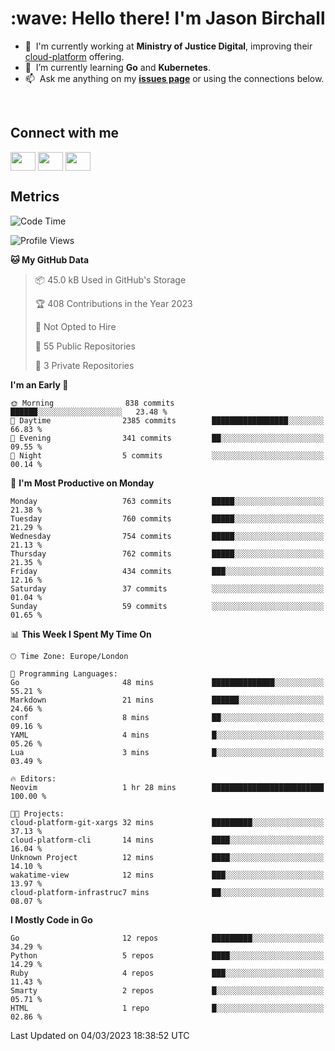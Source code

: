 <h1 align="left" id="jason-title">:wave: Hello there! I'm Jason Birchall</h1>

- :office: &nbsp;I'm currently working at **Ministry of Justice Digital**, improving their [cloud-platform](https://github.com/ministryofjustice/cloud-platform) offering.
- :seedling: &nbsp;I’m currently learning **Go** and **Kubernetes**.
- :mailbox: &nbsp;Ask me anything on my **[issues page]** or using the connections below.


<br>

<h2>Connect with me</h2>
<p>
<a href="https://twitter.com/jsonBirchall" target="blank"><img align="center" src="https://cdn.jsdelivr.net/npm/simple-icons@3.0.1/icons/twitter.svg" alt="" height="30" width="40" /></a>
<a href="https://keybase.io/json0" target="blank"><img align="center" src="https://cdn.jsdelivr.net/npm/simple-icons@3.0.1/icons/keybase.svg" alt="" height="30" width="40" /></a>
<a href="https://www.reddit.com/user/kakorate" target="blank"><img align="center" src="https://cdn.jsdelivr.net/npm/simple-icons@3.0.1/icons/reddit.svg" alt="" height="30" width="40" /></a>
</p>

<h2>Metrics</h2>

<!--START_SECTION:waka-->
![Code Time](http://img.shields.io/badge/Code%20Time-946%20hrs%2033%20mins-blue)

![Profile Views](http://img.shields.io/badge/Profile%20Views-0-blue)

**🐱 My GitHub Data** 

> 📦 45.0 kB Used in GitHub's Storage 
 > 
> 🏆 408 Contributions in the Year 2023
 > 
> 🚫 Not Opted to Hire
 > 
> 📜 55 Public Repositories 
 > 
> 🔑 3 Private Repositories 
 > 
**I'm an Early 🐤** 

```text
🌞 Morning                838 commits         ██████░░░░░░░░░░░░░░░░░░░   23.48 % 
🌆 Daytime                2385 commits        █████████████████░░░░░░░░   66.83 % 
🌃 Evening                341 commits         ██░░░░░░░░░░░░░░░░░░░░░░░   09.55 % 
🌙 Night                  5 commits           ░░░░░░░░░░░░░░░░░░░░░░░░░   00.14 % 
```
📅 **I'm Most Productive on Monday** 

```text
Monday                   763 commits         █████░░░░░░░░░░░░░░░░░░░░   21.38 % 
Tuesday                  760 commits         █████░░░░░░░░░░░░░░░░░░░░   21.29 % 
Wednesday                754 commits         █████░░░░░░░░░░░░░░░░░░░░   21.13 % 
Thursday                 762 commits         █████░░░░░░░░░░░░░░░░░░░░   21.35 % 
Friday                   434 commits         ███░░░░░░░░░░░░░░░░░░░░░░   12.16 % 
Saturday                 37 commits          ░░░░░░░░░░░░░░░░░░░░░░░░░   01.04 % 
Sunday                   59 commits          ░░░░░░░░░░░░░░░░░░░░░░░░░   01.65 % 
```


📊 **This Week I Spent My Time On** 

```text
🕑︎ Time Zone: Europe/London

💬 Programming Languages: 
Go                       48 mins             ██████████████░░░░░░░░░░░   55.21 % 
Markdown                 21 mins             ██████░░░░░░░░░░░░░░░░░░░   24.66 % 
conf                     8 mins              ██░░░░░░░░░░░░░░░░░░░░░░░   09.16 % 
YAML                     4 mins              █░░░░░░░░░░░░░░░░░░░░░░░░   05.26 % 
Lua                      3 mins              █░░░░░░░░░░░░░░░░░░░░░░░░   03.49 % 

🔥 Editors: 
Neovim                   1 hr 28 mins        █████████████████████████   100.00 % 

🐱‍💻 Projects: 
cloud-platform-git-xargs 32 mins             █████████░░░░░░░░░░░░░░░░   37.13 % 
cloud-platform-cli       14 mins             ████░░░░░░░░░░░░░░░░░░░░░   16.04 % 
Unknown Project          12 mins             ████░░░░░░░░░░░░░░░░░░░░░   14.10 % 
wakatime-view            12 mins             ███░░░░░░░░░░░░░░░░░░░░░░   13.97 % 
cloud-platform-infrastruc7 mins              ██░░░░░░░░░░░░░░░░░░░░░░░   08.07 % 
```

**I Mostly Code in Go** 

```text
Go                       12 repos            █████████░░░░░░░░░░░░░░░░   34.29 % 
Python                   5 repos             ████░░░░░░░░░░░░░░░░░░░░░   14.29 % 
Ruby                     4 repos             ███░░░░░░░░░░░░░░░░░░░░░░   11.43 % 
Smarty                   2 repos             █░░░░░░░░░░░░░░░░░░░░░░░░   05.71 % 
HTML                     1 repo              █░░░░░░░░░░░░░░░░░░░░░░░░   02.86 % 
```




 Last Updated on 04/03/2023 18:38:52 UTC
<!--END_SECTION:waka-->

<!-- links -->

[issues page]: https://github.com/jasonBirchall/jasonBirchall/issues "jasonBirchall/issues"
